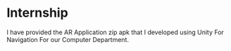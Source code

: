 # Internship
I have provided the AR Application zip apk that I developed using Unity For Navigation For our Computer Department.
